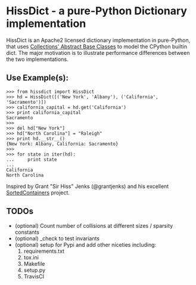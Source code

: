 HissDict - a pure-Python Dictionary implementation
==================================================
HissDict is an Apache2 licensed dictionary implementation in
pure-Python, that uses [Collections' Abstract Base Classes](https://docs.python.org/3/library/collections.abc.html)
to model the CPython builtin dict. The major motivation is to illustrate performance differences between the two implementations.

## Use Example(s):
```
>>> from hissdict import HissDict
>>> hd = HissDict([('New York', 'Albany'), ('California', 'Sacramento')])
>>> california_capital = hd.get('California')
>>> print california_capital
Sacramento
>>>
>>> del hd["New York"]
>>> hd["North Carolina"] = "Raleigh"
>>> print hd.__str__()
{New York: Albany, California: Sacramento}
>>>
>>> for state in iter(hd):
...     print state
...
California
North Carolina
```

Inspired by Grant "Sir Hiss" Jenks (@grantjenks) and his excellent [SortedContainers](http://www.grantjenks.com/docs/sortedcontainers/)
project.

## TODOs
* (optional) Count number of collisions at different sizes / sparsity constants
* (optional) _check to test invariants
* (optional) setup for Pypi and add other niceties including:
    1. requirements.txt
    2. tox.ini
    3. Makefile
    4. setup.py
    5. TravisCI
